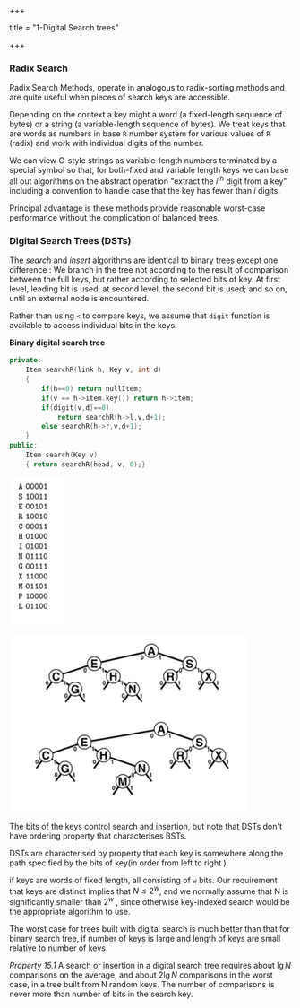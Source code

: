 +++

title = "1-Digital Search trees"

+++

### Radix Search

Radix Search Methods, operate in analogous to radix-sorting methods and are quite useful when pieces of search keys are accessible.

Depending on the context a key might a word (a fixed-length sequence of bytes) or a string (a variable-length sequence of bytes). We treat keys that are words as numbers in base `R` number system for various values of `R` (radix) and work with individual digits of the number.

We can view C-style strings as variable-length numbers terminated by a special symbol so that, for both-fixed and variable length keys we can base all out algorithms on the abstract operation "extract the $i^{th}$ digit from a key" including a convention to handle case that the key has fewer than $i$ digits.

Principal advantage is these methods provide reasonable worst-case performance without the complication of balanced trees.

### Digital Search Trees (DSTs)

The *search* and *insert* algorithms are identical to binary trees except one difference : We branch in the tree not according to the result of comparison between the full keys, but rather according to selected bits of key. At first level, leading bit is used, at second level, the second bit is used; and so on, until an external node is encountered.

Rather than using `<` to compare keys, we assume that `digit` function is available to access individual bits in the keys.

**Binary digital search tree**

````c++
private:
	Item searchR(link h, Key v, int d)
    {
        if(h==0) return nullItem;
        if(v == h->item.key()) return h->item;
        if(digit(v,d)==0)
            return searchR(h->l,v,d+1);
        else searchR(h->r,v,d+1);
    }
public:
	Item search(Key v)
    { return searchR(head, v, 0);}
````

![image-20210101095608329](15_Digital_search_trees.assets/image-20210101095608329.png)

![image-20210101095619841](15_Digital_search_trees.assets/image-20210101095619841.png)

The bits of the keys control search and insertion, but note that DSTs don't have ordering property that characterises BSTs.

DSTs are characterised by property that each key is somewhere along the path specified by the bits of key(in order from left to right ).

if keys are words of fixed length, all consisting of `w` bits. Our requirement that keys are distinct implies that $N\le 2^w$, and we normally assume that N is significantly smaller than $2^w$ , since otherwise key-indexed search would be the appropriate algorithm to use.

The worst case for trees built with digital search is much better than that for binary search tree, if number of keys is large and length of keys are small relative to number of keys.

*Property 15.1* A search or insertion in a digital search tree requires about $\lg N$ comparisons on the average, and about $2\lg N$ comparisons in the worst case, in a tree built from N random keys. The number of comparisons is never more than number of bits in the search key.